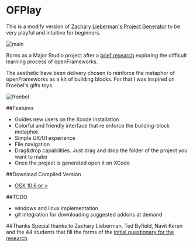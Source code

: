 # OFPlay 

This is a modify version of [Zachary Lieberman's Project Generator](https://github.com/ofZach/projectGeneratorSimple) to be very playful and intuitive for beginners.

![main](https://raw.github.com/patriciogonzalezvivo/OFPlay/master/ofplay_main.png)

Borns as a Major Studio project after a [brief research](http://www.patriciogonzalezvivo.com/blog/?p=821) exploring the difficult learning process of openFrameworks.

The aesthetic have been delivery chosen to reinforce the metaphor of openFrameworks as a kit of building blocks. For that I was inspired on Froebel's gifts toys.

![froebel](https://raw.github.com/patriciogonzalezvivo/OFPlay/master/froebelGuiRef.png)


##Features
*	Guides new users on the Xcode installation
*	Colorful and friendly interface that re enforce the building-block metaphor.
*	Simple UX/UI experience
*	File navigation
*	Drag&drop capabilities. Just drag and drop the folder of the project you want to make
*	Once the project is generated open it on XCode

##Download Compiled Version

* 	[OSX 10.6 or > ](https://dl.dropbox.com/u/335522/OFPlay-0.1.zip)

##TODO
*	windows and linux implementation
*	git integration for downloading suggested addons at demand

##Thanks
Special thanks to Zachary Lieberman, Ted Byfield, Navit Keren and the 44 students that fill the forms of the [initial questionary for the research](http://www.patriciogonzalezvivo.com/blog/?p=821)
